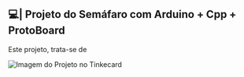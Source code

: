 ## 💻| Projeto do Semáfaro com Arduino + Cpp + ProtoBoard

  Este projeto, trata-se de 

![Imagem do Projeto no Tinkecard](https://github.com/user-attachments/assets/49206bc0-7cde-4ada-b7f5-ab6e50eed3be)

